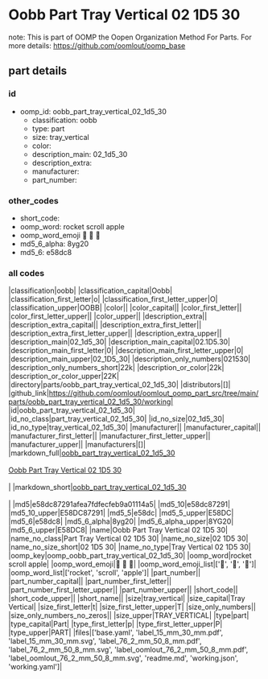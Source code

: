 # Oobb Part Tray Vertical 02 1D5 30  

note: This is part of OOMP the Oopen Organization Method For Parts. For more details: https://github.com/oomlout/oomp_base

##  part details





### id
* oomp_id: oobb_part_tray_vertical_02_1d5_30
  * classification: oobb
  * type: part
  * size: tray_vertical
  * color: 
  * description_main: 02_1d5_30
  * description_extra: 
  * manufacturer: 
  * part_number: 

### other_codes
* short_code: 
* oomp_word: rocket scroll apple
* oomp_word_emoji :rocket: :scroll: :apple:
* md5_6_alpha: 8yg20
* md5_6: e58dc8

### all codes 
|classification|oobb|
|classification_capital|Oobb|
|classification_first_letter|o|
|classification_first_letter_upper|O|
|classification_upper|OOBB|
|color||
|color_capital||
|color_first_letter||
|color_first_letter_upper||
|color_upper||
|description_extra||
|description_extra_capital||
|description_extra_first_letter||
|description_extra_first_letter_upper||
|description_extra_upper||
|description_main|02_1d5_30|
|description_main_capital|02.1D5.30|
|description_main_first_letter|0|
|description_main_first_letter_upper|0|
|description_main_upper|02_1D5_30|
|description_only_numbers|021530|
|description_only_numbers_short|22k|
|description_or_color|22k|
|description_or_color_upper|22K|
|directory|parts/oobb_part_tray_vertical_02_1d5_30|
|distributors|[]|
|github_link|https://github.com/oomlout/oomlout_oomp_part_src/tree/main/parts/oobb_part_tray_vertical_02_1d5_30/working|
|id|oobb_part_tray_vertical_02_1d5_30|
|id_no_class|part_tray_vertical_02_1d5_30|
|id_no_size|02_1d5_30|
|id_no_type|tray_vertical_02_1d5_30|
|manufacturer||
|manufacturer_capital||
|manufacturer_first_letter||
|manufacturer_first_letter_upper||
|manufacturer_upper||
|manufacturers|[]|
|markdown_full|[oobb_part_tray_vertical_02_1d5_30](https://github.com/oomlout/oomlout_oomp_part_src/tree/main/parts/oobb_part_tray_vertical_02_1d5_30/working)<br>[](https://github.com/oomlout/oomlout_oomp_part_src/tree/main/parts/oobb_part_tray_vertical_02_1d5_30/working)<br>[Oobb Part Tray Vertical 02 1D5 30](https://github.com/oomlout/oomlout_oomp_part_src/tree/main/parts/oobb_part_tray_vertical_02_1d5_30/working)<br><br>|
|markdown_short|[oobb_part_tray_vertical_02_1d5_30](https://github.com/oomlout/oomlout_oomp_part_src/tree/main/parts/oobb_part_tray_vertical_02_1d5_30/working)<br><br>|
|md5|e58dc87291afea7fdfecfeb9a01114a5|
|md5_10|e58dc87291|
|md5_10_upper|E58DC87291|
|md5_5|e58dc|
|md5_5_upper|E58DC|
|md5_6|e58dc8|
|md5_6_alpha|8yg20|
|md5_6_alpha_upper|8YG20|
|md5_6_upper|E58DC8|
|name|Oobb Part Tray Vertical 02 1D5 30|
|name_no_class|Part Tray Vertical 02 1D5 30|
|name_no_size|02 1D5 30|
|name_no_size_short|02 1D5 30|
|name_no_type|Tray Vertical 02 1D5 30|
|oomp_key|oomp_oobb_part_tray_vertical_02_1d5_30|
|oomp_word|rocket scroll apple|
|oomp_word_emoji|:rocket: :scroll: :apple:|
|oomp_word_emoji_list|[':rocket:', ':scroll:', ':apple:']|
|oomp_word_list|['rocket', 'scroll', 'apple']|
|part_number||
|part_number_capital||
|part_number_first_letter||
|part_number_first_letter_upper||
|part_number_upper||
|short_code||
|short_code_upper||
|short_name||
|size|tray_vertical|
|size_capital|Tray Vertical|
|size_first_letter|t|
|size_first_letter_upper|T|
|size_only_numbers||
|size_only_numbers_no_zeros||
|size_upper|TRAY_VERTICAL|
|type|part|
|type_capital|Part|
|type_first_letter|p|
|type_first_letter_upper|P|
|type_upper|PART|
|files|['base.yaml', 'label_15_mm_30_mm.pdf', 'label_15_mm_30_mm.svg', 'label_76_2_mm_50_8_mm.pdf', 'label_76_2_mm_50_8_mm.svg', 'label_oomlout_76_2_mm_50_8_mm.pdf', 'label_oomlout_76_2_mm_50_8_mm.svg', 'readme.md', 'working.json', 'working.yaml']|
